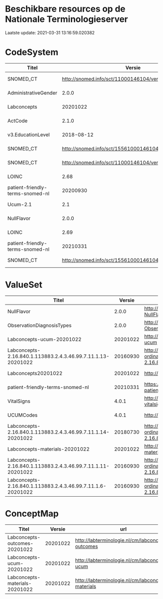 # Beschikbare resources op de Nationale Terminologieserver
Laatste update: 2021-03-31 13:16:59.020382
# CodeSystem
|Titel|Versie|url|Laatste wijziging|
|-|-|-|-|
|SNOMED_CT|http://snomed.info/sct/11000146104/version/20200930|http://snomed.info/sct|2021-01-22T18:36:34.346+01:00|
|AdministrativeGender|2.0.0|http://terminology.hl7.org/CodeSystem/v3-AdministrativeGender|2021-01-25T22:08:18.680+01:00|
|Labconcepts|20201022|http://labterminologie.nl/cs/labconcepts|2021-02-12T09:54:42.709+01:00|
|ActCode|2.1.0|http://terminology.hl7.org/CodeSystem/v3-ActCode|2021-01-25T22:08:16.899+01:00|
|v3.EducationLevel|2018-08-12|http://terminology.hl7.org/CodeSystem/v3-EducationLevel|2021-01-25T21:15:17.243+01:00|
|SNOMED_CT|http://snomed.info/sct/15561000146104/version/20200930|http://snomed.info/sct|2021-02-02T14:26:49.102+01:00|
|SNOMED_CT|http://snomed.info/sct/11000146104/version/20210331|http://snomed.info/sct|2021-03-31T09:45:15.393+02:00|
|LOINC|2.68|http://loinc.org|2021-02-23T08:55:43.014+01:00|
|patient-friendly-terms-snomed-nl|20200930|https://terminologieserver.nl/uri/cs/snomed-patient-friendly-terms|2021-02-22T17:04:47.097+01:00|
|Ucum-2.1|2.1|http://unitsofmeasure.org|2021-02-12T09:54:35.479+01:00|
|NullFlavor|2.0.0|http://terminology.hl7.org/CodeSystem/v3-NullFlavor|2021-01-25T22:08:14.593+01:00|
|LOINC|2.69|http://loinc.org|2021-03-23T10:53:56.913+01:00|
|patient-friendly-terms-snomed-nl|20210331|https://terminologieserver.nl/uri/cs/snomed-patient-friendly-terms|2021-03-30T15:41:41.099+02:00|
|SNOMED_CT|http://snomed.info/sct/15561000146104/version/20210331|http://snomed.info/sct|2021-03-31T09:42:57.879+02:00|



# ValueSet
|Titel|Versie|url|Laatste wijziging|
|-|-|-|-|
|NullFlavor|2.0.0|http://terminology.hl7.org/ValueSet/v3-NullFlavor|2021-01-25T22:08:19.512+01:00|
|ObservationDiagnosisTypes|2.0.0|http://terminology.hl7.org/ValueSet/v3-ObservationDiagnosisTypes|2021-01-25T22:08:20.412+01:00|
|Labconcepts-ucum-20201022|20201022|http://labterminologie.nl/vs/labconcepts-ucum|2021-02-12T09:54:59.054+01:00|
|Labconcepts-2.16.840.1.113883.2.4.3.46.99.7.11.1.13-20201022|20160930|http://labterminologie.nl/labconcepts-ordinal-2.16.840.1.113883.2.4.3.46.99.7.11.1.13|2021-02-12T09:54:38.685+01:00|
|Labconcepts20201022|20201022|http://labterminologie.nl/vs/labconcepts|2021-02-12T09:54:50.245+01:00|
|patient-friendly-terms-snomed-nl|20210331|https://terminologieserver.nl/uri/vs/snomed-patient-friendly-terms|2021-03-30T15:41:31.672+02:00|
|VitalSigns|4.0.1|http://hl7.org/fhir/ValueSet/observation-vitalsignresult|2021-01-25T22:08:21.114+01:00|
|UCUMCodes|4.0.1|http://hl7.org/fhir/ValueSet/ucum-units|2021-01-29T12:08:08.252+01:00|
|Labconcepts-2.16.840.1.113883.2.4.3.46.99.7.11.1.14-20201022|20180730|http://labterminologie.nl/labconcepts-ordinal-2.16.840.1.113883.2.4.3.46.99.7.11.1.14|2021-02-12T09:54:34.438+01:00|
|Labconcepts-materials-20201022|20201022|http://labterminologie.nl/vs/labconcepts-materials|2021-02-12T09:54:50.970+01:00|
|Labconcepts-2.16.840.1.113883.2.4.3.46.99.7.11.1.11-20201022|20160930|http://labterminologie.nl/labconcepts-ordinal-2.16.840.1.113883.2.4.3.46.99.7.11.1.11|2021-02-12T09:54:58.526+01:00|
|Labconcepts-2.16.840.1.113883.2.4.3.46.99.7.11.1.6-20201022|20160930|http://labterminologie.nl/labconcepts-ordinal-2.16.840.1.113883.2.4.3.46.99.7.11.1.6|2021-02-12T09:54:38.037+01:00|



# ConceptMap
|Titel|Versie|url|Laatste wijziging|
|-|-|-|-|
|Labconcepts-outcomes-20201022|20201022|http://labterminologie.nl/cm/labconcepts-outcomes|2021-02-12T09:54:55.219+01:00|
|Labconcepts-ucum-20201022|20201022|http://labterminologie.nl/cm/labconcepts-ucum|2021-02-12T09:54:56.688+01:00|
|Labconcepts-materials-20201022|20201022|http://labterminologie.nl/cm/labconcepts-materials|2021-02-12T09:54:52.424+01:00|



